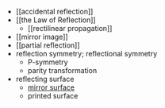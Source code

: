 - [[accidental reflection]]
- [[the Law of Reflection]]
    - [[rectilinear propagation]]
- [[mirror image]]
- [[partial reflection]]
- reflection symmetry; reflectional symmetry
    - P-symmetry
    - parity transformation
- reflecting surface
    - [mirror surface](https://workflowy.com/#/e0ae07aa53f0)
    - printed surface
